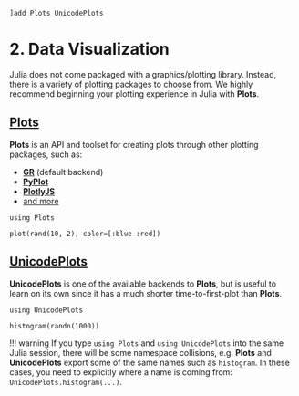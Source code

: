 ```@setup 1
]add Plots UnicodePlots
```

# 2. Data Visualization

Julia does not come packaged with a graphics/plotting library.  Instead, there is a variety of plotting packages to choose from.  We highly recommend beginning your plotting experience in Julia with **Plots**.

## [Plots](https://github.com/JuliaPlots/Plots.jl)

**Plots** is an API and toolset for creating plots through other plotting packages, such as:

- [**GR**](https://github.com/jheinen/GR.jl) (default backend)
- [**PyPlot**](https://github.com/JuliaPy/PyPlot.jl)
- [**PlotlyJS**](https://github.com/sglyon/PlotlyJS.jl)
- [and more](http://docs.juliaplots.org/latest/backends/)

```@example 1
using Plots

plot(rand(10, 2), color=[:blue :red])
```

## [UnicodePlots](https://github.com/Evizero/UnicodePlots.jl)

**UnicodePlots** is one of the available backends to **Plots**, but is useful to learn on its own since it has a much shorter time-to-first-plot than **Plots**. 

```@example 2
using UnicodePlots

histogram(randn(1000))
```

!!! warning
    If you type `using Plots` and `using UnicodePlots` into the same Julia session, there will be some namespace collisions, e.g. **Plots** and **UnicodePlots** export some of the same names such as `histogram`.  In these cases, you need to explicitly where a name is coming from: `UnicodePlots.histogram(...)`.
